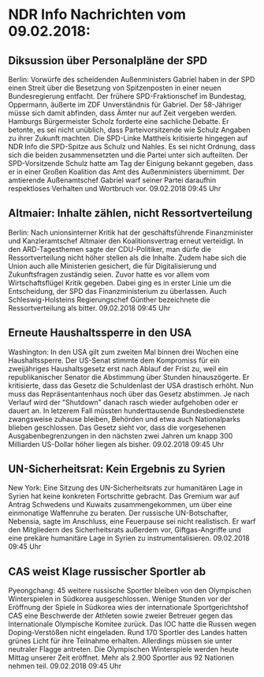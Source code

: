# NDR Info Nachrichten vom 09.02.2018:


## Diksussion über Personalpläne der SPD
Berlin: Vorwürfe des scheidenden Außenministers Gabriel haben in der SPD einen Streit über die Besetzung von Spitzenposten in einer neuen Bundesregierung entfacht. Der frühere SPD-Fraktionschef im Bundestag, Oppermann, äußerte im ZDF Unverständnis für Gabriel. Der 58-Jähriger müsse sich damit abfinden, dass Ämter nur auf Zeit vergeben werden. Hamburgs Bürgermeister Scholz forderte eine sachliche Debatte. Er betonte, es sei nicht unüblich, dass Parteivorsitzende wie Schulz Angaben zu ihrer Zukunft machten. Die SPD-Linke Mattheis kritisierte hingegen auf NDR Info die SPD-Spitze aus Schulz und Nahles. Es sei nicht Ordnung, dass sich die beiden zusammensetzten und die Partei unter sich aufteilten. Der SPD-Vorsitzende Schulz hatte am Tag der Einigung bekannt gegeben, dass er in einer Großen Koalition das Amt des Außenministers übernimmt. Der amtierende Außenamtschef Gabriel warf seiner Partei daraufhin respektloses Verhalten und Wortbruch vor. 09.02.2018 09:45 Uhr 

## Altmaier: Inhalte zählen, nicht Ressortverteilung
Berlin: Nach unionsinterner Kritik hat der geschäftsführende Finanzminister und Kanzleramtschef Altmaier den Koalitionsvertrag erneut verteidigt. In den ARD-Tagesthemen sagte der CDU-Politiker, man dürfe die Ressortverteilung nicht höher stellen als die Inhalte. Zudem habe sich die Union auch alle Ministerien gesichert, die für Digitalisierung und Zukunftsfragen zuständig seien. Zuvor hatte es vor allem vom Wirtschaftsflügel Kritik gegeben. Dabei ging es in erster Linie um die Entscheidung, der SPD das Finanzministerium zu überlassen. Auch Schleswig-Holsteins Regierungschef Günther bezeichnete die Ressortverteilung als bitter. 09.02.2018 09:45 Uhr 

## Erneute Haushaltssperre in den USA
Washington: In den USA gilt zum zweiten Mal binnen drei Wochen eine Haushaltssperre. Der US-Senat stimmte dem Kompromiss für ein zweijähriges Haushaltsgesetz erst nach Ablauf der Frist zu, weil ein republikanischer Senator die Abstimmung über Stunden hinauszögerte. Er kritisierte, dass das Gesetz die Schuldenlast der USA drastisch erhöht. Nun muss das Repräsentantenhaus noch über das Gesetz abstimmen. Je nach Verlauf wird der "Shutdown" danach rasch wieder aufgehoben oder er dauert an. In letzerem Fall müssten hunderttausende Bundesbedienstete zwangsweise zuhause bleiben, Behörden und etwa auch Nationalparks blieben geschlossen. Das Gesetz sieht vor, dass die vorgesehenen Ausgabenbegrenzungen in den nächsten zwei Jahren um knapp 300 Milliarden US-Dollar höher liegen als bisher. 09.02.2018 09:45 Uhr 

## UN-Sicherheitsrat: Kein Ergebnis zu Syrien
New York: Eine Sitzung des UN-Sicherheitsrats zur humanitären Lage in Syrien hat keine konkreten Fortschritte gebracht. Das Gremium war auf Antrag Schwedens und Kuwaits zusammengekommen, um über eine einmonatige Waffenruhe zu beraten. Der russische UN-Botschafter, Nebensia, sagte im Anschluss, eine Feuerpause sei nicht realistisch. Er warf den Mitgliedern des Sicherheitsrats außerdem vor, Giftgas-Angriffe und eine prekäre humanitäre Lage in Syrien zu instrumentalisieren. 09.02.2018 09:45 Uhr 

## CAS weist Klage russischer Sportler ab
Pyeongchang:		45 weitere russische Sportler bleiben von den Olympischen Winterspielen in Südkorea ausgeschlossen. Wenige Stunden vor der Eröffnung der Spiele in Südkorea wies der internationale Sportgerichtshof CAS eine Beschwerde der Athleten sowie zweier Betreuer gegen das Internationale Olympische Komitee zurück. Das IOC hatte die Russen wegen Doping-Verstößen nicht eingeladen. Rund 170 Sportler des Landes hatten grünes Licht für ihre Teilnahme erhalten. Allerdings müssen sie unter neutraler Flagge antreten. Die Olympischen Winterspiele werden heute Mittag unserer Zeit eröffnet. Mehr als 2.900 Sportler aus 92 Nationen nehmen teil. 09.02.2018 09:45 Uhr 
